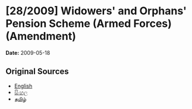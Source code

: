 # [28/2009] Widowers' and Orphans' Pension Scheme (Armed Forces) (Amendment)

**Date:** 2009-05-18

## Original Sources

- [English](https://documents.gov.lk/view/acts/2009/5/28-2009_E.pdf)
- [සිංහල](https://documents.gov.lk/view/acts/2009/5/28-2009_S.pdf)
- [தமிழ்](https://documents.gov.lk/view/acts/2009/5/28-2009_T.pdf)
